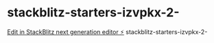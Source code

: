 # stackblitz-starters-izvpkx-2-

[Edit in StackBlitz next generation editor ⚡️](https://stackblitz.com/~/github.com/Farisfahresy/stackblitz-starters-izvpkx-2-)
stackblitz-starters-izvpkx-2-
